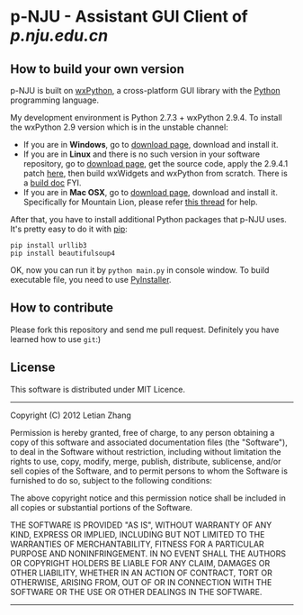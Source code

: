 # p-NJU - Assistant GUI Client of *p.nju.edu.cn*

## How to build your own version

p-NJU is built on [wxPython](http://wxpython.org/), a cross-platform GUI library with the [Python](http://www.python.org/) programming language.

My development environment is Python 2.7.3 + wxPython 2.9.4. To install the wxPython 2.9 version which is in the unstable channel:

* If you are in **Windows**, go to [download page](http://wxpython.org/download.php#unstable), download and install it.
* If you are in **Linux** and there is no such version in your software repository, go to [download page](http://wxpython.org/download.php#unstable), get the source code, apply the 2.9.4.1 patch [here](http://sourceforge.net/projects/wxpython/files/wxPython/2.9.4.0/wxPython-src-2.9.4.1.patch/download), then build wxWidgets and wxPython from scratch. There is a [build doc](http://wxpython.org/builddoc.php) FYI.
* If you are in **Mac OSX**, go to [download page](http://wxpython.org/download.php#unstable), download and install it. Specifically for Mountain Lion, please refer [this thread](http://trac.wxwidgets.org/ticket/14523#comment:4) for help.

After that, you have to install additional Python packages that p-NJU uses. It's pretty easy to do it with [pip](http://www.pip-installer.org/):

    pip install urllib3
    pip install beautifulsoup4

OK, now you can run it by `python main.py` in console window. To build executable file, you need to use [PyInstaller](http://www.pyinstaller.org/).

## How to contribute

Please fork this repository and send me pull request. Definitely you have learned how to use `git`:)

## License

This software is distributed under MIT Licence.

* * *

Copyright (C) 2012 Letian Zhang

Permission is hereby granted, free of charge, to any person obtaining a copy of this software and associated documentation files (the "Software"), to deal in the Software without restriction, including without limitation the rights to use, copy, modify, merge, publish, distribute, sublicense, and/or sell copies of the Software, and to permit persons to whom the Software is furnished to do so, subject to the following conditions:

The above copyright notice and this permission notice shall be included in all copies or substantial portions of the Software.

THE SOFTWARE IS PROVIDED "AS IS", WITHOUT WARRANTY OF ANY KIND, EXPRESS OR IMPLIED, INCLUDING BUT NOT LIMITED TO THE WARRANTIES OF MERCHANTABILITY, FITNESS FOR A PARTICULAR PURPOSE AND NONINFRINGEMENT. IN NO EVENT SHALL THE AUTHORS OR COPYRIGHT HOLDERS BE LIABLE FOR ANY CLAIM, DAMAGES OR OTHER LIABILITY, WHETHER IN AN ACTION OF CONTRACT, TORT OR OTHERWISE, ARISING FROM, OUT OF OR IN CONNECTION WITH THE SOFTWARE OR THE USE OR OTHER DEALINGS IN THE SOFTWARE.

* * *
